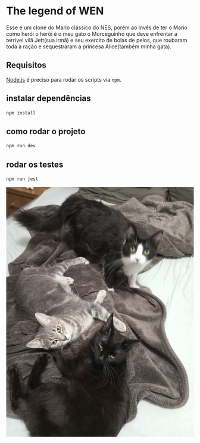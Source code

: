 # The legend of WEN

Esse é um clone do Mario clássico do NES, porém ao invés de ter o Mario como herói o herói é o meu gato o Morceguinho que deve enfrentar a terrível vilã Jett(sua irmã) e seu exercito de bolas de pelos, que roubaram toda a ração e sequestraram a princesa Alice(também minha gata).

## Requisitos

[Node.js](https://nodejs.org) é preciso para rodar os scripts via `npm`.

## instalar dependências

```bash
npm install
```

## como rodar o projeto

```bash
npm run dev
```

## rodar os testes

```bash
npm run jest
```

![alt](./public/assets/end-game.jpg)
